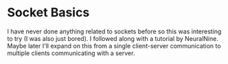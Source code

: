 # Socket Basics
I have never done anything related to sockets before so this was interesting to try (I was also just bored). I followed along with a tutorial by NeuralNine.  
Maybe later I'll expand on this from a single client-server communication to multiple clients communicating with a server.
